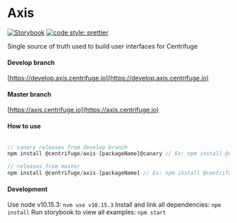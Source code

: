 # Axis

[![Storybook](https://github.com/storybooks/brand/raw/master/badge/badge-storybook.svg?sanitize=true)](https://axis.centrifuge.io/)
[![code style: prettier](https://img.shields.io/badge/code_style-prettier-ff69b4.svg)](https://github.com/prettier/prettier)

Single source of truth used to build user interfaces for Centrifuge

#### Develop branch
[https://develop.axis.centrifuge.io](https://develop.axis.centrifuge.io)

#### Master branch
[https://axis.centrifuge.io](https://axis.centrifuge.io)

#### How to use
```javascript

// canary releases from develop branch
npm install @centrifuge/axis-[packageName]@canary // Ex: npm install @centrifuge/axis-theme@canary

// releases from master
npm install @centrifuge/axis-[packageName] // Ex: npm install @centrifuge/axis-theme
```

#### Development

Use node v10.15.3: `nvm use v10.15.3`
Install and link all dependencies: `npm install`
Run storybook to view all examples: `npm start`
